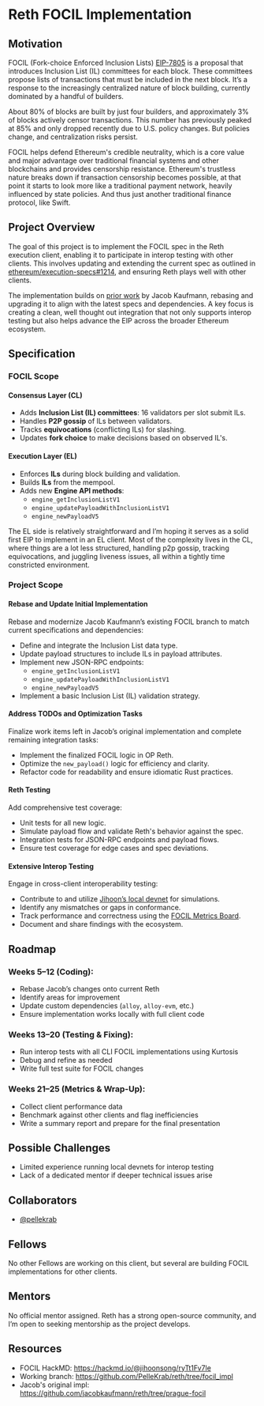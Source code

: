 # Reth FOCIL Implementation

## Motivation

FOCIL (Fork-choice Enforced Inclusion Lists) [EIP-7805](https://eips.ethereum.org/EIPS/eip-7805) is a proposal that introduces Inclusion List (IL) committees for each block. These committees propose lists of transactions that must be included in the next block. It’s a response to the increasingly centralized nature of block building, currently dominated by a handful of builders.

About 80% of blocks are built by just four builders, and approximately 3% of blocks actively censor transactions. This number has previously peaked at 85% and only dropped recently due to U.S. policy changes. But policies change, and centralization risks persist.

FOCIL helps defend Ethereum's credible neutrality, which is a core value and major advantage over traditional financial systems and other blockchains and provides censorship resistance. Ethereum's trustless nature breaks down if transaction censorship becomes possible, at that point it starts to look more like a traditional payment network, heavily influenced by state policies. And thus just another traditional finance protocol, like Swift.

## Project Overview

The goal of this project is to implement the FOCIL spec in the Reth execution client, enabling it to participate in interop testing with other clients. This involves updating and extending the current spec as outlined in [ethereum/execution-specs#1214](https://github.com/ethereum/execution-specs/pull/1214), and ensuring Reth plays well with other clients.

The implementation builds on [prior work](https://github.com/jacobkaufmann/reth/tree/prague-focil) by Jacob Kaufmann, rebasing and upgrading it to align with the latest specs and dependencies. A key focus is creating a clean, well thought out integration that not only supports interop testing but also helps advance the EIP across the broader Ethereum ecosystem.


## Specification

### FOCIL Scope

#### Consensus Layer (CL)
- Adds **Inclusion List (IL) committees**: 16 validators per slot submit ILs.
- Handles **P2P gossip** of ILs between validators.
- Tracks **equivocations** (conflicting ILs) for slashing.
- Updates **fork choice** to make decisions based on observed IL's.

#### Execution Layer (EL)
- Enforces **ILs** during block building and validation.
- Builds **ILs** from the mempool.
- Adds new **Engine API methods**:
  - `engine_getInclusionListV1`
  - `engine_updatePayloadWithInclusionListV1`
  - `engine_newPayloadV5`

The EL side is relatively straightforward and I’m hoping it serves as a solid first EIP to implement in an EL client. Most of the complexity lives in the CL, where things are a lot less structured, handling p2p gossip, tracking equivocations, and juggling liveness issues, all within a tightly time constricted environment.
### Project Scope

#### Rebase and Update Initial Implementation

Rebase and modernize Jacob Kaufmann’s existing FOCIL branch to match current specifications and dependencies:

- Define and integrate the Inclusion List data type.
- Update payload structures to include ILs in payload attributes.
- Implement new JSON-RPC endpoints:
  - `engine_getInclusionListV1`
  - `engine_updatePayloadWithInclusionListV1`
  - `engine_newPayloadV5`
- Implement a basic Inclusion List (IL) validation strategy.

#### Address TODOs and Optimization Tasks

Finalize work items left in Jacob’s original implementation and complete remaining integration tasks:

- Implement the finalized FOCIL logic in OP Reth.
- Optimize the `new_payload()` logic for efficiency and clarity.
- Refactor code for readability and ensure idiomatic Rust practices.

#### Reth Testing

Add comprehensive test coverage:

- Unit tests for all new logic.
- Simulate payload flow and validate Reth's behavior against the spec.
- Integration tests for JSON-RPC endpoints and payload flows.
- Ensure test coverage for edge cases and spec deviations.

#### Extensive Interop Testing

Engage in cross-client interoperability testing:

- Contribute to and utilize [Jihoon’s local devnet](https://github.com/jihoonsong/local-devnet-focil/tree/main) for simulations.
- Identify any mismatches or gaps in conformance.
- Track performance and correctness using the [FOCIL Metrics Board](https://github.com/ethereum/beacon-metrics/pull/16).
- Document and share findings with the ecosystem.

## Roadmap

### Weeks 5–12 (Coding):
- Rebase Jacob’s changes onto current Reth
- Identify areas for improvement
- Update custom dependencies (`alloy`, `alloy-evm`, etc.)
- Ensure implementation works locally with full client code

### Weeks 13–20 (Testing & Fixing):
- Run interop tests with all CLI FOCIL implementations using Kurtosis
- Debug and refine as needed
- Write full test suite for FOCIL changes

### Weeks 21–25 (Metrics & Wrap-Up):
- Collect client performance data
- Benchmark against other clients and flag inefficiencies
- Write a summary report and prepare for the final presentation

## Possible Challenges

- Limited experience running local devnets for interop testing  
- Lack of a dedicated mentor if deeper technical issues arise  

## Collaborators

- [@pellekrab](https://github.com/pellekrab)  


## Fellows

No other Fellows are working on this client, but several are building FOCIL implementations for other clients.

## Mentors

No official mentor assigned. Reth has a strong open-source community, and I’m open to seeking mentorship as the project develops.

## Resources

- FOCIL HackMD: https://hackmd.io/@jihoonsong/ryTt1Fv7le  
- Working branch: https://github.com/PelleKrab/reth/tree/focil_impl  
- Jacob's original impl: https://github.com/jacobkaufmann/reth/tree/prague-focil  
